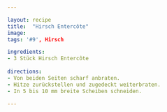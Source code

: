 ```yaml
---

layout: recipe
title:  "Hirsch Entercôte"
image: 
tags: '#9', Hirsch

ingredients:
- 3 Stück Hirsch Entercôte
 
directions:
- Von beiden Seiten scharf anbraten.
- Hitze zurückstellen und zugedeckt weiterbraten.
- In 5 bis 10 mm breite Scheiben schneiden.

---
```


